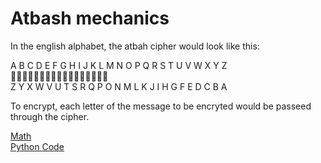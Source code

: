 # Atbash mechanics
In the english alphabet, the atbah cipher would look like this:  
  
A B C D E F G H I J K L M N O P Q R S T U V W X Y Z  
:arrow_down_small::arrow_down_small::arrow_down_small::arrow_down_small::arrow_down_small::arrow_down_small::arrow_down_small::arrow_down_small::arrow_down_small::arrow_down_small::arrow_down_small::arrow_down_small::arrow_down_small::arrow_down_small::arrow_down_small::arrow_down_small::arrow_down_small:  
Z Y X W V U T S R Q P O N M L K J I H G F E D C B A  
  
To encrypt, each letter of the message to be encryted would be passeed through the cipher.

[Math](atbash_math.md)  
[Python Code](atbash_code.py)
